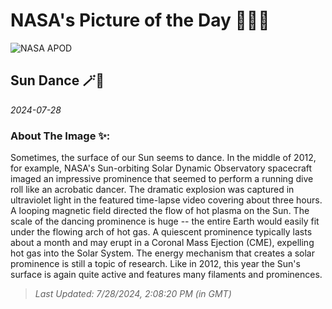 
# NASA's Picture of the Day 🧑‍🚀💫

  ![NASA APOD](undefined)
  
  ## Sun Dance 🪄🌌
  
  _2024-07-28_
  
  ### About The Image ✨: 
  
  Sometimes, the surface of our Sun seems to dance. In the middle of 2012, for example, NASA's Sun-orbiting Solar Dynamic Observatory spacecraft imaged an impressive prominence that seemed to perform a running dive roll like an acrobatic dancer.  The dramatic explosion was captured in ultraviolet light in the featured time-lapse video covering about three hours. A looping magnetic field directed the flow of hot plasma on the Sun. The scale of the   dancing prominence is huge -- the entire Earth would easily fit under the flowing   arch of hot gas.  A quiescent prominence typically lasts about a month and may erupt in a Coronal Mass Ejection (CME), expelling hot gas into the Solar System.  The energy mechanism that creates a solar prominence is still a topic of research.  Like in 2012, this year the Sun's surface is again quite active and features many filaments and prominences.
  
  
  
  > _Last Updated: 7/28/2024, 2:08:20 PM (in GMT)_
  